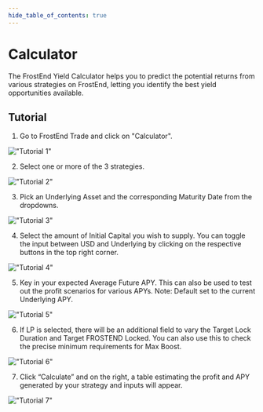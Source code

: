 ```yaml
---
hide_table_of_contents: true
---
```


# Calculator

The FrostEnd Yield Calculator helps you to predict the potential returns from various strategies on FrostEnd, letting you identify the best yield opportunities available.

## Tutorial

1. Go to FrostEnd Trade and click on "Calculator".

!["Tutorial 1"](/img/AppGuide/calculator-tutorial-1.png)
   
2. Select one or more of the 3 strategies.

!["Tutorial 2"](/img/AppGuide/calculator-tutorial-2.png)
   
3. Pick an Underlying Asset and the corresponding Maturity Date from the dropdowns.

!["Tutorial 3"](/img/AppGuide/calculator-tutorial-3.png)
   
4. Select the amount of Initial Capital you wish to supply. You can toggle the input between USD and Underlying by clicking on the respective buttons in the top right corner.

!["Tutorial 4"](/img/AppGuide/calculator-tutorial-4.png)

5. Key in your expected Average Future APY. This can also be used to test out the profit scenarios for various APYs. Note: Default set to the current Underlying APY.

!["Tutorial 5"](/img/AppGuide/calculator-tutorial-5.png)

6. If LP is selected, there will be an additional field to vary the Target Lock Duration and Target FROSTEND Locked. You can also use this to check the precise minimum requirements for Max Boost.

!["Tutorial 6"](/img/AppGuide/calculator-tutorial-6.png)

7. Click “Calculate” and on the right, a table estimating the profit and APY generated by your strategy and inputs will appear.

!["Tutorial 7"](/img/AppGuide/calculator-tutorial-7.png)
   